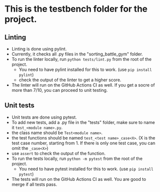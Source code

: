 # This is the testbench folder for the project.
## Linting
- Linting is done using pylint.
- Currently, it checks all .py files in the "sorting_battle_gym" folder.
- To run the linter locally, run `python tests/lint.py` from the root of the project.
    - You need to have pylint installed for this to work. (use `pip install pylint`)
    - check the output of the linter to get a higher score.
- The linter will run on the GitHub Actions CI as well. If you get a socre of more than 7/10, you can proceed to unit testing.
## Unit tests
- Unit tests are done using pytest.
- To add new tests, add a .py file in the "tests" folder, make sure to name it `test_<module name>.py`.
- the class name should be `Test<module name>`.
- the test functions should be named `test_<test name>_case<X>`. (X is the test case number, starting from 1. If there is only one test case, you can omit the `_case<X>`)
- use `assert` to check the output of the function.
- To run the tests locally, run `python -m pytest` from the root of the project.
    - You need to have pytest installed for this to work. (use `pip install pytest`)
- The tests will run on the GitHub Actions CI as well. You are good to merge if all tests pass.